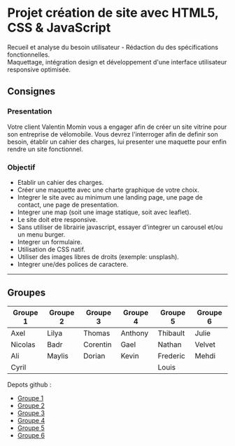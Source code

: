 # Projet création de site avec HTML5, CSS & JavaScript
Recueil et analyse du besoin utilisateur - Rédaction du des spécifications fonctionnelles.  
Maquettage, intégration design et développement d'une interface utilisateur responsive optimisée.

## Consignes

### Presentation

Votre client Valentin Momin vous a engager afin de créer un site vitrine pour son entreprise de vélomobile.
Vous devrez l'interroger afin de definir son besoin, établir un cahier des charges, lui presenter une maquette pour enfin rendre un site fonctionnel.

### Objectif 

- Etablir un cahier des charges.
- Créer une maquette avec une charte graphique de votre choix.
- Integrer le site avec au minimum une landing page, une page de contact, une page de presentation.
- Integrer une map (soit une image statique, soit avec leaflet).
- Le site doit etre responsive.
- Sans utiliser de librairie javascript, essayer d'integrer un carousel et/ou un menu burger.
- Integrer un formulaire.
- Utilisation de CSS natif.
- Utiliser des images libres de droits (exemple: unsplash).
- Integrer une/des polices de caractere.

---

## Groupes

| Groupe 1 | Groupe 2 | Groupe 3 | Groupe 4 | Groupe 5 | Groupe 6 | 
|----------|----------|----------|----------|----------|----------|
| Axel     | Lilya    | Thomas   | Anthony  | Thibault | Julie    |
| Nicolas  | Badr     | Corentin | Gael     | Nathan   | Velvet   |
| Ali      | Maylis   | Dorian   | Kevin    | Frederic | Mehdi    |
| Cyril    |          |          |          | Louis    |          |

Depots github :
- [Groupe 1]()
- [Groupe 2]()
- [Groupe 3]()
- [Groupe 4]()
- [Groupe 5]()
- [Groupe 6]()
